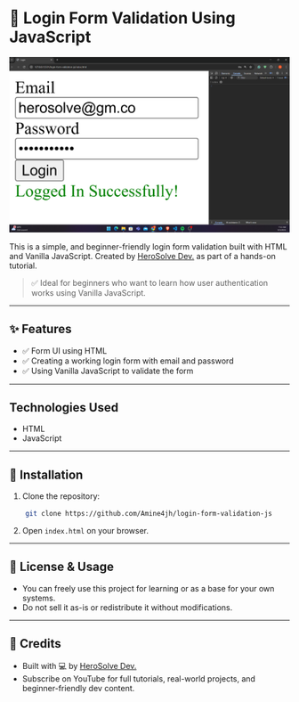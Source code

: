 # 🔐 Login Form Validation Using JavaScript

![Preview](images/preview.png)

This is a simple, and beginner-friendly login form validation built with HTML and Vanilla JavaScript.
Created by [HeroSolve Dev.](https://www.youtube.com/@herosolvdev) as part of a hands-on tutorial.

> ✅ Ideal for beginners who want to learn how user authentication works using Vanilla JavaScript.

---

## ✨ Features

- ✅ Form UI using HTML
- ✅ Creating a working login form with email and password
- ✅ Using Vanilla JavaScript to validate the form

---

## Technologies Used

- HTML
- JavaScript

---

## 🚀 Installation

1. Clone the repository:

```bash
    git clone https://github.com/Amine4jh/login-form-validation-js
```

2. Open `index.html` on your browser.

---

## 📝 License & Usage

- You can freely use this project for learning or as a base for your own systems.
- Do not sell it as-is or redistribute it without modifications.

---

## 📢 Credits

- Built with 💻 by [HeroSolve Dev.](https://www.youtube.com/@herosolvdev)
- Subscribe on YouTube for full tutorials, real-world projects, and beginner-friendly dev content.

